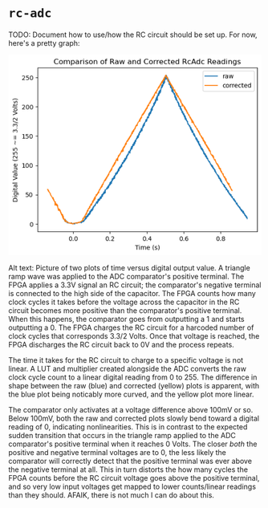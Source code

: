# `rc-adc`

TODO: Document how to use/how the RC circuit should be set up. For now, here's
a pretty graph:

![](assets/lin-vs-raw.png)

Alt text: Picture of two plots of time versus digital output value. A triangle
ramp wave was applied to the ADC comparator's positive terminal. The FPGA
applies a 3.3V signal an RC circuit; the comparator's negative terminal is
connected to the high side of the capacitor. The FPGA counts how many clock
cycles it takes before the voltage across the capacitor in the RC circuit
becomes more positive than the comparator's positive terminal. When this
happens, the comparator goes from outputting a 1 and starts outputting a 0. The
FPGA charges the RC circuit for a harcoded number of clock cycles that
corresponds 3.3/2 Volts. Once that voltage is reached, the FPGA discharges
the RC circuit back to 0V and the process repeats.

The time it takes for the RC circuit to charge to a specific voltage
is not linear. A LUT and multiplier created alongside the ADC converts the
raw clock cycle count to a linear digital reading from 0 to 255. The
difference in shape between the raw (blue) and corrected (yellow) plots
is apparent, with the blue plot being noticably more curved, and the yellow
plot more linear.

The comparator only activates at a voltage difference above 100mV or so. Below
100mV, both the raw and corrected plots slowly bend toward a digital reading
of 0, indicating nonlinearities. This is in contrast to the expected sudden
transition that occurs in the triangle ramp applied to the ADC comparator's
positive terminal when it reaches 0 Volts. The closer _both_ the positive and
negative terminal voltages are to 0, the less likely the comparator will
correctly detect that the positive terminal was ever above the negative
terminal at all. This in turn distorts the how many cycles the FPGA counts
before the RC circuit voltage goes above the positive terminal, and so very
low input voltages get mapped to lower counts/linear readings than they
should. AFAIK, there is not much I can do about this.
